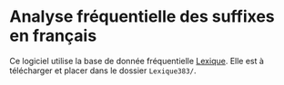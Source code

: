 # Analyse fréquentielle des suffixes en français

Ce logiciel utilise la base de donnée fréquentielle [Lexique](http://www.lexique.org/). Elle est à télécharger et placer dans le dossier `Lexique383/`.

